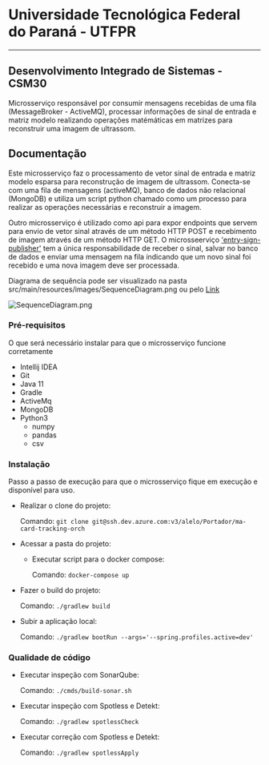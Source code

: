 # Universidade Tecnológica Federal do Paraná - UTFPR
___
## Desenvolvimento Integrado de Sistemas - CSM30

Microsserviço responsável por consumir mensagens recebidas de uma fila (MessageBroker - ActiveMQ),
processar informações de sinal de entrada e matriz modelo realizando operações matémáticas em matrizes
para reconstruir uma imagem de ultrassom.

## Documentação
  Este microsserviço faz o processamento de vetor sinal de entrada e matriz modelo esparsa para reconstrução
  de imagem de ultrassom. Conecta-se com uma fila de mensagens (activeMQ), banco de dados não relacional (MongoDB)
  e utiliza um script python chamado como um processo para realizar as operações necessárias e reconstruir a imagem.

  Outro microsserviço é utilizado como api para expor endpoints que servem para envio de vetor sinal através de um
  método HTTP POST e recebimento de imagem através de um método HTTP GET. O microsseerviço
  ['entry-sign-publisher'](https://github.com/saulobergamo/entry-sign-publisher) tem a única responsabilidade de
  receber o sinal, salvar no banco de dados e enviar uma mensagem na fila indicando que um novo sinal foi recebido e
  uma nova imagem deve ser processada.

  Diagrama de sequência pode ser visualizado na pasta src/main/resources/images/SequenceDiagram.png ou
  pelo [Link](https://mermaid.live/edit#pako:eNqNVV1v2jAU_StWpKqaRgqkhUK0ZSqjqqqpLS3tQ6dIyCSGWkrszB8Mivg1e9jTnqb9gv6xXTtJExib9lA12Nfn3nvOufbaiXhMHN-R5IsmLCJDiucCpyELGY4UF2iJsEQPkoiQZVgoGtEMM4XOxyOzQZgSK1fSOXMzPU2ofNoNPLu6NYFnkaILcnW7vTkcmL0hVniAJdneGz2avdFKPXGGMsEjIuV2xOXdYGxiaIrnxBVkqmkSu9O8HtuBVpzpdGpqskeRhkaQ4rWUS9cNAujGh14WFCNJGU4QxGIkSMSZVEK_fH_5xlFM8kxADuOKIL4ALHtydDO-91HT7srm2iS5xinZNHWWcByb5BAHiWz0nAC2TnOwyxi9br8ZDnwkcbIoqmigEgmRMvrdVAT_X50BjHiSEGCfMz-Xa2LomSg-KRib2HNVFaBYSUZKmDSYecYZTXAd3QaCbTTxa0aoug2WPlQpMyiToPH92f3DGHmtFrr5VEdZNnISoR8yhbVXXmzOjEtFBOXCNm461onCVbc1Gn7EUB1hQPfBAcIs3vHOtuy5HfY6ZzsQmgROjNV8m56DGjkVpoiCICYNogkqVMQmYyHjriAzyuLB6jLvsjoXBKNHvyyWAw-5EyEHVoI-oxQGNeFAQ_MvBsB7DGAgtaIJfcaIS4STORdUpfD58eL6HMDh390eT1GBKriQjR633FluISOXIAlWLz9BI0OIVSjl_zIhCCiw5JoVzpNlhiDIaRZEacGQ1FE-83VNH2oDPC2UrEZY8gQuB4Vr5tAZjFuM_5jZi_P6yMY80qClura3xaYZ86_MjO6HwozvD4uPw5q935rOyhSi4qRiZJsGtEf74cAgueUEWKg6v-Z6YzMuUgwq_8q52jdfliBLVMichpMSOEFjuNjXIUModNQTSUno-PAZkxkGDUInZBsINZfkeMUix5_hRJKGo7MYq_Ih2Fk9jyk8Cq-LcA1_5jyt_3b8tbN0fPek1T_qece93nGr0-2etLoNZ2WW295Rr3_i9U7brf7xaWfTcJ4tgnfkddudPvy1W16n57XhALHZrvIXyj5Um9-f5Fus)

![SequenceDiagram.png](..%2F..%2F..%2FDownloads%2FSequenceDiagram.png)

### Pré-requisitos

O que será necessário instalar para que o microsserviço funcione corretamente

- Intellij IDEA
- Git
- Java 11
- Gradle
- ActiveMq
- MongoDB
- Python3
  - numpy
  - pandas
  - csv


### Instalação

Passo a passo de execução para que o microsserviço fique em execução e disponível para uso.

- Realizar o clone do projeto:

  Comando: ```git clone git@ssh.dev.azure.com:v3/alelo/Portador/ma-card-tracking-orch```

- Acessar a pasta do projeto:

  - Executar script para o docker compose:

    Comando: ```docker-compose up```


- Fazer o build do projeto:

  Comando: ```./gradlew build```


- Subir a aplicação local:

  Comando: ```./gradlew bootRun --args='--spring.profiles.active=dev'```

### Qualidade de código

- Executar inspeção com SonarQube:

  Comando: ```./cmds/build-sonar.sh```


- Executar inspeção com Spotless e Detekt:

  Comando: ```./gradlew spotlessCheck```


- Executar correção com Spotless e Detekt:

  Comando: ```./gradlew spotlessApply```
